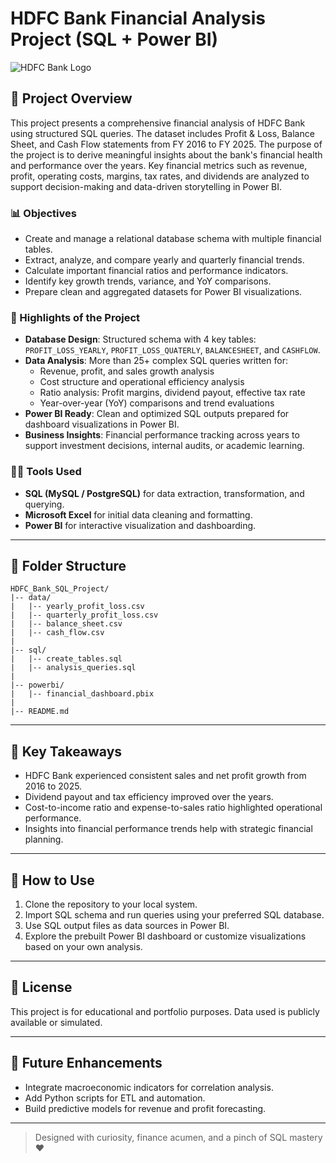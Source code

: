 # HDFC Bank Financial Analysis Project (SQL + Power BI)

![HDFC Bank Logo](https://i0.wp.com/www.bms.co.in/wp-content/uploads/2015/02/HDFC-Bank-Logo.jpg)


## 📄 Project Overview
This project presents a comprehensive financial analysis of HDFC Bank using structured SQL queries. The dataset includes Profit & Loss, Balance Sheet, and Cash Flow statements from FY 2016 to FY 2025. The purpose of the project is to derive meaningful insights about the bank's financial health and performance over the years. Key financial metrics such as revenue, profit, operating costs, margins, tax rates, and dividends are analyzed to support decision-making and data-driven storytelling in Power BI.

### 📊 Objectives
- Create and manage a relational database schema with multiple financial tables.
- Extract, analyze, and compare yearly and quarterly financial trends.
- Calculate important financial ratios and performance indicators.
- Identify key growth trends, variance, and YoY comparisons.
- Prepare clean and aggregated datasets for Power BI visualizations.

### 🔹 Highlights of the Project
- **Database Design**: Structured schema with 4 key tables: `PROFIT_LOSS_YEARLY`, `PROFIT_LOSS_QUATERLY`, `BALANCESHEET`, and `CASHFLOW`.
- **Data Analysis**: More than 25+ complex SQL queries written for:
  - Revenue, profit, and sales growth analysis
  - Cost structure and operational efficiency analysis
  - Ratio analysis: Profit margins, dividend payout, effective tax rate
  - Year-over-year (YoY) comparisons and trend evaluations
- **Power BI Ready**: Clean and optimized SQL outputs prepared for dashboard visualizations in Power BI.
- **Business Insights**: Financial performance tracking across years to support investment decisions, internal audits, or academic learning.

### 👨‍💼 Tools Used
- **SQL (MySQL / PostgreSQL)** for data extraction, transformation, and querying.
- **Microsoft Excel** for initial data cleaning and formatting.
- **Power BI** for interactive visualization and dashboarding.

---

## 📁 Folder Structure
```
HDFC_Bank_SQL_Project/
|-- data/
|   |-- yearly_profit_loss.csv
|   |-- quarterly_profit_loss.csv
|   |-- balance_sheet.csv
|   |-- cash_flow.csv
|
|-- sql/
|   |-- create_tables.sql
|   |-- analysis_queries.sql
|
|-- powerbi/
|   |-- financial_dashboard.pbix
|
|-- README.md
```

---

## 🌟 Key Takeaways
- HDFC Bank experienced consistent sales and net profit growth from 2016 to 2025.
- Dividend payout and tax efficiency improved over the years.
- Cost-to-income ratio and expense-to-sales ratio highlighted operational performance.
- Insights into financial performance trends help with strategic financial planning.

---

## 🎯 How to Use
1. Clone the repository to your local system.
2. Import SQL schema and run queries using your preferred SQL database.
3. Use SQL output files as data sources in Power BI.
4. Explore the prebuilt Power BI dashboard or customize visualizations based on your own analysis.

---

## 📝 License
This project is for educational and portfolio purposes. Data used is publicly available or simulated.

---

## 🚀 Future Enhancements
- Integrate macroeconomic indicators for correlation analysis.
- Add Python scripts for ETL and automation.
- Build predictive models for revenue and profit forecasting.

---

> Designed with curiosity, finance acumen, and a pinch of SQL mastery ❤️

